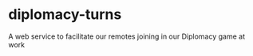 diplomacy-turns
===============

A web service to facilitate our remotes joining in our Diplomacy game at work
